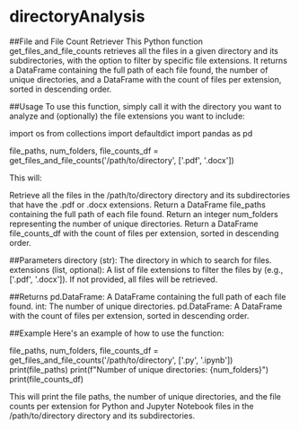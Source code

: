 # directoryAnalysis
##File and File Count Retriever
This Python function get_files_and_file_counts retrieves all the files in a given directory and its subdirectories, with the option to filter by specific file extensions. It returns a DataFrame containing the full path of each file found, the number of unique directories, and a DataFrame with the count of files per extension, sorted in descending order.

##Usage
To use this function, simply call it with the directory you want to analyze and (optionally) the file extensions you want to include:

import os
from collections import defaultdict
import pandas as pd

file_paths, num_folders, file_counts_df = get_files_and_file_counts('/path/to/directory', ['.pdf', '.docx'])

This will:

Retrieve all the files in the /path/to/directory directory and its subdirectories that have the .pdf or .docx extensions.
Return a DataFrame file_paths containing the full path of each file found.
Return an integer num_folders representing the number of unique directories.
Return a DataFrame file_counts_df with the count of files per extension, sorted in descending order.

##Parameters
directory (str): The directory in which to search for files.
extensions (list, optional): A list of file extensions to filter the files by (e.g., ['.pdf', '.docx']). If not provided, all files will be retrieved.

##Returns
pd.DataFrame: A DataFrame containing the full path of each file found.
int: The number of unique directories.
pd.DataFrame: A DataFrame with the count of files per extension, sorted in descending order.

##Example
Here's an example of how to use the function:

file_paths, num_folders, file_counts_df = get_files_and_file_counts('/path/to/directory', ['.py', '.ipynb'])
print(file_paths)
print(f"Number of unique directories: {num_folders}")
print(file_counts_df)


This will print the file paths, the number of unique directories, and the file counts per extension for Python and Jupyter Notebook files in the /path/to/directory directory and its subdirectories.
